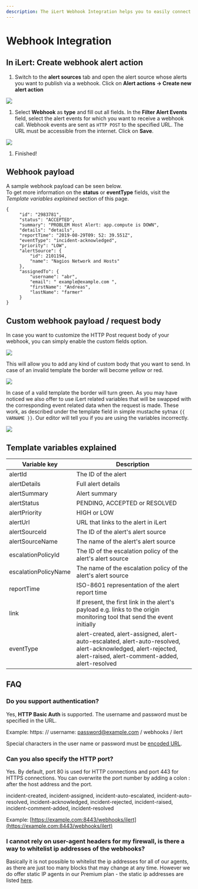 ```yaml
---
description: The iLert Webhook Integration helps you to easily connect iLert with Webhooks.
---
```


# Webhook Integration

## In iLert: Create webhook alert action <a href="create-webhook" id="create-webhook"></a>

1. Switch to the **alert sources** tab and open the alert source whose alerts you want to publish via a webhook. Click on **Alert actions → Create new alert action**

![](<../.gitbook/assets/new_incident_action (7).png>)

1. Select **Webhook** as **type** and fill out all fields. In the **Filter Alert Events** field, select the alert events for which you want to receive a webhook call. Webhook events are sent as `HTTP POST` to the specified URL. The URL must be accessible from the internet. Click on **Save**.

![](<../.gitbook/assets/iLert (56).png>)

1. Finished!

## Webhook payload <a href="payload" id="payload"></a>

A sample webhook payload can be seen below.\
To get more information on the **status** or **eventType** fields, visit the _Template variables explained_ section of this page.

```
{
     "id": "2983781",
     "status": "ACCEPTED",
     "summary": "PROBLEM Host Alert: app.compute is DOWN",
     "details": "details",
     "reportTime": "2019-08-29T09: 52: 39.551Z",
     "eventType": "incident-acknowledged",
     "priority": "LOW",
     "alertSource": {
         "id": 2101194,
         "name": "Nagios Network and Hosts"
     },
     "assignedTo": {
         "username": "abr",
         "email": " example@example.com ",
         "firstName": "Andreas",
         "lastName": "farmer"
     }
}
```

## Custom webhook payload / request body <a href="custom" id="custom"></a>

In case you want to customize the HTTP Post request body of your webhook, you can simply enable the custom fields option.

![](../.gitbook/assets/Notification_Center.png)

This will allow you to add any kind of custom body that you want to send. In case of an invalid template the border will become yellow or red.

![](../.gitbook/assets/wh5.png)

In case of a valid template the border will turn green. As you may have noticed we also offer to use iLert related variables that will be swapped with the corresponding event related data when the request is made. These work, as described under the template field in simple mustache sytnax `{{ VARNAME }}`. Our editor will tell you if you are using the variables incorrectly.

![](../.gitbook/assets/wh6.png)

## Template variables explained

| Variable key         | Description                                                                                                                                                     |
| -------------------- | --------------------------------------------------------------------------------------------------------------------------------------------------------------- |
| alertId              | The ID of the alert                                                                                                                                             |
| alertDetails         | Full alert details                                                                                                                                              |
| alertSummary         | Alert summary                                                                                                                                                   |
| alertStatus          | PENDING, ACCEPTED or RESOLVED                                                                                                                                   |
| alertPriority        | HIGH or LOW                                                                                                                                                     |
| alertUrl             | URL that links to the alert in iLert                                                                                                                            |
| alertSourceId        | The ID of the alert's alert source                                                                                                                              |
| alertSourceName      | The name of the alert's alert source                                                                                                                            |
| escalationPolicyId   | The ID of the escalation policy of the alert's alert source                                                                                                     |
| escalationPolicyName | The name of the escalation policy of the alert's alert source                                                                                                   |
| reportTime           | ISO-8601 representation of the alert report time                                                                                                                |
| link                 | If present, the first link in the alert's payload e.g. links to the origin monitoring tool that send the event initially                                        |
| eventType            | alert-created, alert-assigned, alert-auto-escalated, alert-auto-resolved, alert-acknowledged, alert-rejected, alert-raised, alert-comment-added, alert-resolved |

## FAQ <a href="faq" id="faq"></a>

### **Do you support authentication?**

Yes, **HTTP Basic Auth** is supported. The username and password must be specified in the URL.

Example: https: // username: password@example.com / webhooks / ilert

Special characters in the user name or password must be [encoded URL](https://www.w3schools.com/tags/ref_urlencode.asp).

### **Can you also specify the HTTP port?**

Yes. By default, port 80 is used for HTTP connections and port 443 for HTTPS connections. You can overwrite the port number by adding a colon : after the host address and the port.

incident-created, incident-assigned, incident-auto-escalated, incident-auto-resolved, incident-acknowledged, incident-rejected, incident-raised, incident-comment-added, incident-resolved

Example: [https://example.com:8443/webhooks/ilert](https://example.com:8443/webhooks/ilert)

### I cannot rely on user-agent headers for my firewall, is there a way to whitelist ip addresses of the webhooks?

Basically it is not possible to whitelist the ip addresses for all of our agents, as there are just too many blocks that may change at any time. However we do offer static IP agents in our Premium plan - the static ip addresses are listed [here](../getting-started/phone-numbers/#email-services).
